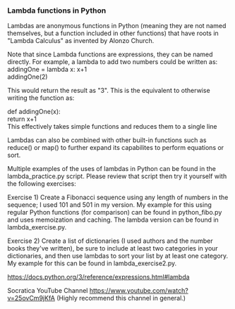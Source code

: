 ### Lambda functions in Python

Lambdas are anonymous functions in Python (meaning they are not named themselves, but a function included in other functions) that have roots in "Lambda Calculus" as invented by Alonzo Church.

Note that since Lambda functions are expressions, they can be named directly. For example, a lambda to add two numbers could be written as:  
addingOne = lambda x: x+1  
addingOne(2)
  
This would return the result as "3". This is the equivalent to otherwise writing the function as:
  
def addingOne(x):  
   return x+1  
This effectively takes simple functions and reduces them to a single line
  
Lambdas can also be combined with other built-in functions such as reduce() or map() to further expand its capabilites to perform equations or sort.
  
Multiple examples of the uses of lambdas in Python can be found in the lambda_practice.py script. Please review that script then try it yourself with the following exercises:
  
Exercise 1) Create a Fibonacci sequence using any length of numbers in the sequence; I used 101 and 501 in my version. My example for this using regular Python functions (for comparison) can be found in python_fibo.py and uses memoization and caching. The lambda version can be found in lambda_exercise.py.
  
Exercise 2) Create a list of dictionaries (I used authors and the number books they've written), be sure to include at least two categories in your dictionaries, and then use lambdas to sort your list by at least one category. My example for this can be found in lambda_exercise2.py.
  
https://docs.python.org/3/reference/expressions.html#lambda

Socratica YouTube Channel https://www.youtube.com/watch?v=25ovCm9jKfA (Highly recommend this channel in general.)
